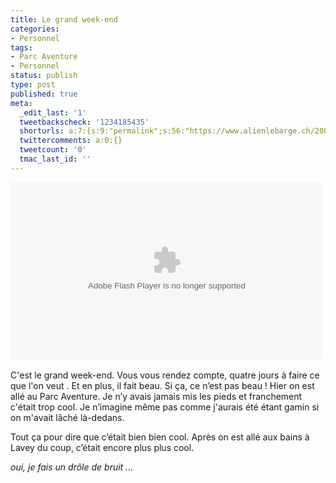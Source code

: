 ```yaml
---
title: Le grand week-end
categories:
- Personnel
tags:
- Parc Aventure
- Personnel
status: publish
type: post
published: true
meta:
  _edit_last: '1'
  tweetbackscheck: '1234185435'
  shorturls: a:7:{s:9:"permalink";s:56:"https://www.alienlebarge.ch/2008/05/03/le-grand-week-end/";s:7:"tinyurl";s:25:"https://tinyurl.com/awhc58";s:4:"isgd";s:17:"https://is.gd/iBIs";s:5:"bitly";s:18:"https://bit.ly/OPrk";s:5:"snipr";s:22:"https://snipr.com/beqc4";s:5:"snurl";s:22:"https://snurl.com/beqc4";s:7:"snipurl";s:24:"https://snipurl.com/beqc4";}
  twittercomments: a:0:{}
  tweetcount: '0'
  tmac_last_id: ''
---
```

<object classid="clsid:d27cdb6e-ae6d-11cf-96b8-444553540000" width="500" height="283" codebase="https://download.macromedia.com/pub/shockwave/cabs/flash/swflash.cab#version=6,0,40,0"><param name="flashvars" value="intl_lang=fr-fr&amp;photo_secret=0353e5de1e&amp;photo_id=2461328754" /><param name="bgcolor" value="#000000" /><param name="allowFullScreen" value="true" /><param name="src" value="https://www.flickr.com/apps/video/stewart.swf?v=49235" /><embed type="application/x-shockwave-flash" width="500" height="283" src="https://www.flickr.com/apps/video/stewart.swf?v=49235" allowfullscreen="true" bgcolor="#000000" flashvars="intl_lang=fr-fr&amp;photo_secret=0353e5de1e&amp;photo_id=2461328754"></embed></object> 

C'est le grand week-end. Vous vous rendez compte, quatre jours à faire ce que l'on veut . Et en plus, il fait beau. Si ça, ce n’est pas beau !
Hier on est allé au Parc Aventure. Je n’y avais jamais mis les pieds et franchement c'était trop cool. Je n’imagine même pas comme j'aurais été étant gamin si on m'avait lâché là-dedans.

Tout ça pour dire que c’était bien bien cool. Après on est allé aux bains à Lavey du coup, c’était encore plus plus cool.

<em>oui, je fais un drôle de bruit ...</em>
